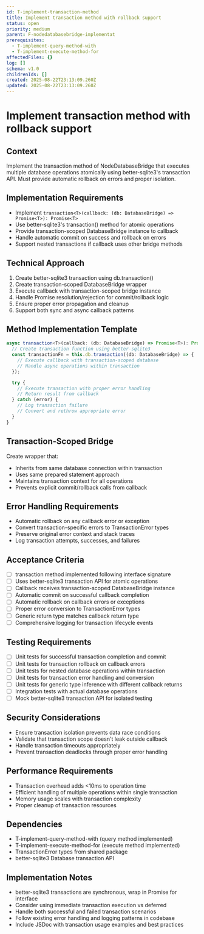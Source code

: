 ```yaml
---
id: T-implement-transaction-method
title: Implement transaction method with rollback support
status: open
priority: medium
parent: F-nodedatabasebridge-implementat
prerequisites:
  - T-implement-query-method-with
  - T-implement-execute-method-for
affectedFiles: {}
log: []
schema: v1.0
childrenIds: []
created: 2025-08-22T23:13:09.260Z
updated: 2025-08-22T23:13:09.260Z
---
```


# Implement transaction method with rollback support

## Context

Implement the transaction<T> method of NodeDatabaseBridge that executes multiple database operations atomically using better-sqlite3's transaction API. Must provide automatic rollback on errors and proper isolation.

## Implementation Requirements

- Implement `transaction<T>(callback: (db: DatabaseBridge) => Promise<T>): Promise<T>`
- Use better-sqlite3's transaction() method for atomic operations
- Provide transaction-scoped DatabaseBridge instance to callback
- Handle automatic commit on success and rollback on errors
- Support nested transactions if callback uses other bridge methods

## Technical Approach

1. Create better-sqlite3 transaction using db.transaction()
2. Create transaction-scoped DatabaseBridge wrapper
3. Execute callback with transaction-scoped bridge instance
4. Handle Promise resolution/rejection for commit/rollback logic
5. Ensure proper error propagation and cleanup
6. Support both sync and async callback patterns

## Method Implementation Template

```typescript
async transaction<T>(callback: (db: DatabaseBridge) => Promise<T>): Promise<T> {
  // Create transaction function using better-sqlite3
  const transactionFn = this.db.transaction((db: DatabaseBridge) => {
    // Execute callback with transaction-scoped database
    // Handle async operations within transaction
  });

  try {
    // Execute transaction with proper error handling
    // Return result from callback
  } catch (error) {
    // Log transaction failure
    // Convert and rethrow appropriate error
  }
}
```

## Transaction-Scoped Bridge

Create wrapper that:

- Inherits from same database connection within transaction
- Uses same prepared statement approach
- Maintains transaction context for all operations
- Prevents explicit commit/rollback calls from callback

## Error Handling Requirements

- Automatic rollback on any callback error or exception
- Convert transaction-specific errors to TransactionError types
- Preserve original error context and stack traces
- Log transaction attempts, successes, and failures

## Acceptance Criteria

- [ ] transaction<T> method implemented following interface signature
- [ ] Uses better-sqlite3 transaction API for atomic operations
- [ ] Callback receives transaction-scoped DatabaseBridge instance
- [ ] Automatic commit on successful callback completion
- [ ] Automatic rollback on callback errors or exceptions
- [ ] Proper error conversion to TransactionError types
- [ ] Generic return type matches callback return type
- [ ] Comprehensive logging for transaction lifecycle events

## Testing Requirements

- [ ] Unit tests for successful transaction completion and commit
- [ ] Unit tests for transaction rollback on callback errors
- [ ] Unit tests for nested database operations within transaction
- [ ] Unit tests for transaction error handling and conversion
- [ ] Unit tests for generic type inference with different callback returns
- [ ] Integration tests with actual database operations
- [ ] Mock better-sqlite3 transaction API for isolated testing

## Security Considerations

- Ensure transaction isolation prevents data race conditions
- Validate that transaction scope doesn't leak outside callback
- Handle transaction timeouts appropriately
- Prevent transaction deadlocks through proper error handling

## Performance Requirements

- Transaction overhead adds <10ms to operation time
- Efficient handling of multiple operations within single transaction
- Memory usage scales with transaction complexity
- Proper cleanup of transaction resources

## Dependencies

- T-implement-query-method-with (query method implemented)
- T-implement-execute-method-for (execute method implemented)
- TransactionError types from shared package
- better-sqlite3 Database transaction API

## Implementation Notes

- better-sqlite3 transactions are synchronous, wrap in Promise for interface
- Consider using immediate transaction execution vs deferred
- Handle both successful and failed transaction scenarios
- Follow existing error handling and logging patterns in codebase
- Include JSDoc with transaction usage examples and best practices
